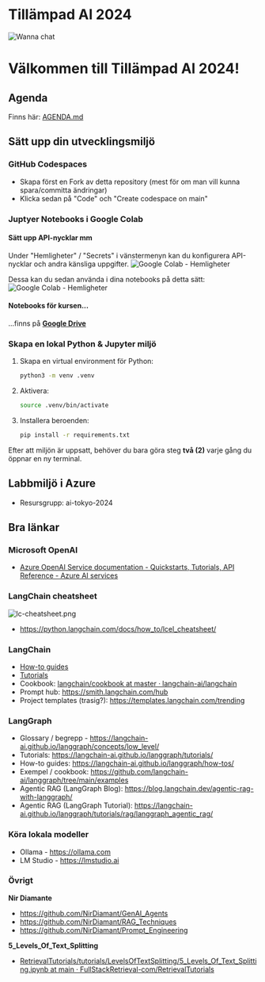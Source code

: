 # Tillämpad AI 2024

![Wanna chat](images/llm-apps-2024.png)

# Välkommen till Tillämpad AI 2024!

## Agenda
Finns här: [AGENDA.md](AGENDA.md)


## Sätt upp din utvecklingsmiljö


### GitHub Codespaces
* Skapa först en Fork av detta repository (mest för om man vill kunna spara/committa ändringar)
* Klicka sedan på "Code" och "Create codespace on main"

### Juptyer Notebooks i Google Colab

#### Sätt upp API-nycklar mm

Under "Hemligheter" / "Secrets" i vänstermenyn kan du konfigurera API-nycklar och andra känsliga uppgifter. 
![Google Colab - Hemligheter](images/colab-keys.png)

Dessa kan du sedan använda i dina notebooks på detta sätt:
![Google Colab - Hemligheter](images/colab-keys.png)


#### Notebooks för kursen...
...finns på [**Google Drive**](https://drive.google.com/file/d/1Rd_Ri_YRft7ojLBXet5temLtqzChamiX/view?usp=sharing)



### Skapa en lokal Python & Jupyter miljö

1. Skapa en virtual environment för Python:
   ```sh
   python3 -m venv .venv
   ```
2. Aktivera:
   ```sh
   source .venv/bin/activate
   ```
3. Installera beroenden:
   ```sh
   pip install -r requirements.txt
   ```
   
Efter att miljön är uppsatt, behöver du bara göra steg **två (2)** varje gång du öppnar en ny terminal.


## Labbmiljö i Azure
* Resursgrupp: ai-tokyo-2024


## Bra länkar

### Microsoft OpenAI
* [Azure OpenAI Service documentation - Quickstarts, Tutorials, API Reference - Azure AI services](https://learn.microsoft.com/en-us/azure/ai-services/openai/)

### LangChain cheatsheet
![lc-cheatsheet.png](images/lc-cheatsheet.png)
* https://python.langchain.com/docs/how_to/lcel_cheatsheet/


### LangChain
* [How-to guides](https://python.langchain.com/docs/how_to/)
* [Tutorials](https://python.langchain.com/docs/tutorials/)
* Cookbook: [langchain/cookbook at master · langchain-ai/langchain](https://github.com/langchain-ai/langchain/tree/master/cookbook)
* Prompt hub: https://smith.langchain.com/hub
* Project templates (trasig?): https://templates.langchain.com/trending

### LangGraph
* Glossary / begrepp - https://langchain-ai.github.io/langgraph/concepts/low_level/
* Tutorials: https://langchain-ai.github.io/langgraph/tutorials/
* How-to guides: https://langchain-ai.github.io/langgraph/how-tos/
* Exempel / cookbook: https://github.com/langchain-ai/langgraph/tree/main/examples
* Agentic RAG (LangGraph Blog): https://blog.langchain.dev/agentic-rag-with-langgraph/
* Agentic RAG (LangGraph Tutorial): https://langchain-ai.github.io/langgraph/tutorials/rag/langgraph_agentic_rag/

### Köra lokala modeller
* Ollama - https://ollama.com
* LM Studio - https://lmstudio.ai 

### Övrigt
**Nir Diamante**
* https://github.com/NirDiamant/GenAI_Agents
* https://github.com/NirDiamant/RAG_Techniques
* https://github.com/NirDiamant/Prompt_Engineering

**5_Levels_Of_Text_Splitting**
* [RetrievalTutorials/tutorials/LevelsOfTextSplitting/5_Levels_Of_Text_Splitting.ipynb at main · FullStackRetrieval-com/RetrievalTutorials](https://github.com/FullStackRetrieval-com/RetrievalTutorials/blob/main/tutorials/LevelsOfTextSplitting/5_Levels_Of_Text_Splitting.ipynb)

